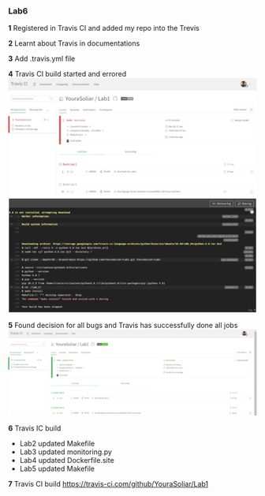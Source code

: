 ### Lab6

**1**
Registered in Travis CI and added my repo into the Trevis 

**2**
Learnt about Travis in documentations


**3**
Add .travis.yml file

**4**
Travis CI build started and errored
![alt text](screenshots/1.jpg)
![alt text](screenshots/2.jpg)

**5**
Found decision for all bugs and Travis has successfully done all jobs
![alt text](screenshots/3.jpg)

**6** 
Travis IC build
* Lab2 updated Makefile 
* Lab3 updated monitoring.py
* Lab4 updated Dockerfile.site
* Lab5 updated Makefile


**7**
Travis CI build https://travis-ci.com/github/YouraSoliar/Lab1